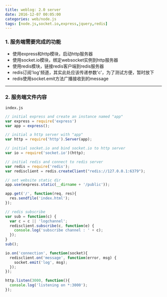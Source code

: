 ```yaml
---
title: weblog: 2.0 server
date: 2016-12-07 00:05:00
categories: web/node.js
tags: [node.js,socket.io,express,jquery,redis]
---
```


### 1. 服务端需要完成的功能
- 使用express和http模块，启动http服务器
- 使用socket.io模块，绑定websocket实例到http服务器
- 使用redis模块，链接redis客户端到redis服务器
 - redis订阅'log'频道，其实此处应该传递参数'c'，为了测试方便，暂时放下
 - redis使用socket.emit方法广播接收到的message

---

### 2. 服务端文件内容
`index.js`
``` javascript
// initial express and create an instance named "app"
var express = require('express')
var app = express();

// initial a http server with "app"
var http = require('http').Server(app);

// initial socket.io and bind socket.io to http server
var io = require('socket.io')(http);

// initial redis and connect to redis server
var redis = require('redis');
var redisclient = redis.createClient("redis://127.0.0.1:6379");

// set website static dir
app.use(express.static(__dirname + '/public'));

app.get('/', function(req, res){
  res.sendfile('index.html');
});

// redis subscribe
var sub = function(c) {
  var c = c || 'logchannel';
  redisclient.subscribe(c, function(e) {
    console.log('subscribe channel : ' + c);
  });
}
sub();

io.on('connection', function(socket){
  redisclient.on('message', function(error, msg) {
    socket.emit('log', msg);
  });
});

http.listen(3000, function(){
  console.log('listening on *:3000');
});
```
